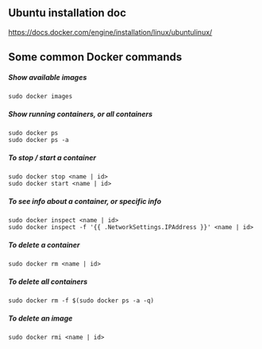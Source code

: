 ## Ubuntu installation doc
https://docs.docker.com/engine/installation/linux/ubuntulinux/

## Some common Docker commands

##### Show available images
```
sudo docker images
```

##### Show running containers, or all containers
```
sudo docker ps
sudo docker ps -a
```

##### To stop / start a container
```
sudo docker stop <name | id>
sudo docker start <name | id>
```

##### To see info about a container, or specific info
```
sudo docker inspect <name | id>
sudo docker inspect -f '{{ .NetworkSettings.IPAddress }}' <name | id>
```

##### To delete a container
```
sudo docker rm <name | id>
```

##### To delete all containers
```
sudo docker rm -f $(sudo docker ps -a -q)
```

##### To delete an image
```
sudo docker rmi <name | id>
```
